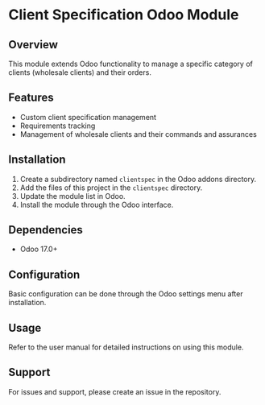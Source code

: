 # Client Specification Odoo Module

## Overview
This module extends Odoo functionality to manage a specific category of clients (wholesale clients) and their orders.

## Features
- Custom client specification management
- Requirements tracking
- Management of wholesale clients and their commands and assurances

## Installation
1. Create a subdirectory named `clientspec` in the Odoo addons directory.
2. Add the files of this project in the `clientspec` directory.
3. Update the module list in Odoo.
4. Install the module through the Odoo interface.

## Dependencies
- Odoo 17.0+

## Configuration
Basic configuration can be done through the Odoo settings menu after installation.

## Usage
Refer to the user manual for detailed instructions on using this module.

## Support
For issues and support, please create an issue in the repository.